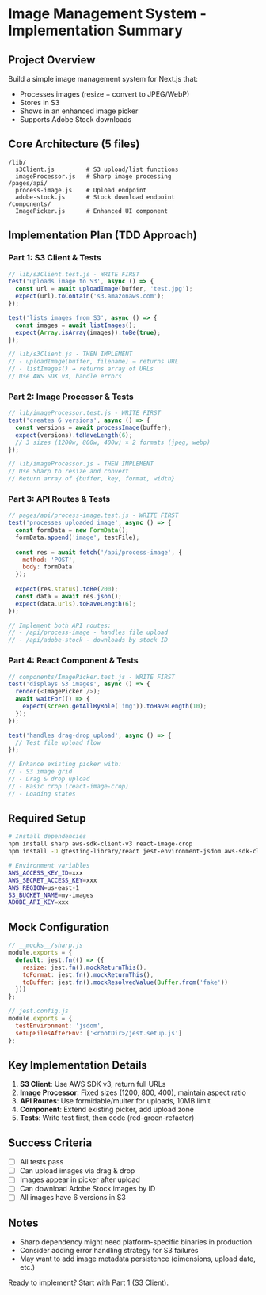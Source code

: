 # Image Management System - Implementation Summary

## Project Overview
Build a simple image management system for Next.js that:
- Processes images (resize + convert to JPEG/WebP)
- Stores in S3
- Shows in an enhanced image picker
- Supports Adobe Stock downloads

## Core Architecture (5 files)
```
/lib/
  s3Client.js         # S3 upload/list functions
  imageProcessor.js   # Sharp image processing
/pages/api/
  process-image.js    # Upload endpoint
  adobe-stock.js      # Stock download endpoint
/components/
  ImagePicker.js      # Enhanced UI component
```

## Implementation Plan (TDD Approach)

### Part 1: S3 Client & Tests
```javascript
// lib/s3Client.test.js - WRITE FIRST
test('uploads image to S3', async () => {
  const url = await uploadImage(buffer, 'test.jpg');
  expect(url).toContain('s3.amazonaws.com');
});

test('lists images from S3', async () => {
  const images = await listImages();
  expect(Array.isArray(images)).toBe(true);
});

// lib/s3Client.js - THEN IMPLEMENT
// - uploadImage(buffer, filename) → returns URL
// - listImages() → returns array of URLs
// Use AWS SDK v3, handle errors
```

### Part 2: Image Processor & Tests
```javascript
// lib/imageProcessor.test.js - WRITE FIRST
test('creates 6 versions', async () => {
  const versions = await processImage(buffer);
  expect(versions).toHaveLength(6);
  // 3 sizes (1200w, 800w, 400w) × 2 formats (jpeg, webp)
});

// lib/imageProcessor.js - THEN IMPLEMENT
// Use Sharp to resize and convert
// Return array of {buffer, key, format, width}
```

### Part 3: API Routes & Tests
```javascript
// pages/api/process-image.test.js - WRITE FIRST
test('processes uploaded image', async () => {
  const formData = new FormData();
  formData.append('image', testFile);
  
  const res = await fetch('/api/process-image', {
    method: 'POST',
    body: formData
  });
  
  expect(res.status).toBe(200);
  const data = await res.json();
  expect(data.urls).toHaveLength(6);
});

// Implement both API routes:
// - /api/process-image - handles file upload
// - /api/adobe-stock - downloads by stock ID
```

### Part 4: React Component & Tests
```javascript
// components/ImagePicker.test.js - WRITE FIRST
test('displays S3 images', async () => {
  render(<ImagePicker />);
  await waitFor(() => {
    expect(screen.getAllByRole('img')).toHaveLength(10);
  });
});

test('handles drag-drop upload', async () => {
  // Test file upload flow
});

// Enhance existing picker with:
// - S3 image grid
// - Drag & drop upload
// - Basic crop (react-image-crop)
// - Loading states
```

## Required Setup
```bash
# Install dependencies
npm install sharp aws-sdk-client-v3 react-image-crop
npm install -D @testing-library/react jest-environment-jsdom aws-sdk-client-mock

# Environment variables
AWS_ACCESS_KEY_ID=xxx
AWS_SECRET_ACCESS_KEY=xxx
AWS_REGION=us-east-1
S3_BUCKET_NAME=my-images
ADOBE_API_KEY=xxx
```

## Mock Configuration
```javascript
// __mocks__/sharp.js
module.exports = {
  default: jest.fn(() => ({
    resize: jest.fn().mockReturnThis(),
    toFormat: jest.fn().mockReturnThis(),
    toBuffer: jest.fn().mockResolvedValue(Buffer.from('fake'))
  }))
};

// jest.config.js
module.exports = {
  testEnvironment: 'jsdom',
  setupFilesAfterEnv: ['<rootDir>/jest.setup.js']
};
```

## Key Implementation Details
1. **S3 Client**: Use AWS SDK v3, return full URLs
2. **Image Processor**: Fixed sizes (1200, 800, 400), maintain aspect ratio
3. **API Routes**: Use formidable/multer for uploads, 10MB limit
4. **Component**: Extend existing picker, add upload zone
5. **Tests**: Write test first, then code (red-green-refactor)

## Success Criteria
- [ ] All tests pass
- [ ] Can upload images via drag & drop
- [ ] Images appear in picker after upload
- [ ] Can download Adobe Stock images by ID
- [ ] All images have 6 versions in S3

## Notes
- Sharp dependency might need platform-specific binaries in production
- Consider adding error handling strategy for S3 failures
- May want to add image metadata persistence (dimensions, upload date, etc.)

Ready to implement? Start with Part 1 (S3 Client).